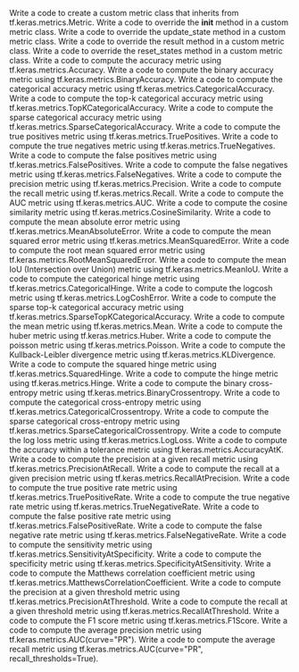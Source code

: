 Write a code to create a custom metric class that inherits from tf.keras.metrics.Metric.
Write a code to override the __init__ method in a custom metric class.
Write a code to override the update_state method in a custom metric class.
Write a code to override the result method in a custom metric class.
Write a code to override the reset_states method in a custom metric class.
Write a code to compute the accuracy metric using tf.keras.metrics.Accuracy.
Write a code to compute the binary accuracy metric using tf.keras.metrics.BinaryAccuracy.
Write a code to compute the categorical accuracy metric using tf.keras.metrics.CategoricalAccuracy.
Write a code to compute the top-k categorical accuracy metric using tf.keras.metrics.TopKCategoricalAccuracy.
Write a code to compute the sparse categorical accuracy metric using tf.keras.metrics.SparseCategoricalAccuracy.
Write a code to compute the true positives metric using tf.keras.metrics.TruePositives.
Write a code to compute the true negatives metric using tf.keras.metrics.TrueNegatives.
Write a code to compute the false positives metric using tf.keras.metrics.FalsePositives.
Write a code to compute the false negatives metric using tf.keras.metrics.FalseNegatives.
Write a code to compute the precision metric using tf.keras.metrics.Precision.
Write a code to compute the recall metric using tf.keras.metrics.Recall.
Write a code to compute the AUC metric using tf.keras.metrics.AUC.
Write a code to compute the cosine similarity metric using tf.keras.metrics.CosineSimilarity.
Write a code to compute the mean absolute error metric using tf.keras.metrics.MeanAbsoluteError.
Write a code to compute the mean squared error metric using tf.keras.metrics.MeanSquaredError.
Write a code to compute the root mean squared error metric using tf.keras.metrics.RootMeanSquaredError.
Write a code to compute the mean IoU (Intersection over Union) metric using tf.keras.metrics.MeanIoU.
Write a code to compute the categorical hinge metric using tf.keras.metrics.CategoricalHinge.
Write a code to compute the logcosh metric using tf.keras.metrics.LogCoshError.
Write a code to compute the sparse top-k categorical accuracy metric using tf.keras.metrics.SparseTopKCategoricalAccuracy.
Write a code to compute the mean metric using tf.keras.metrics.Mean.
Write a code to compute the huber metric using tf.keras.metrics.Huber.
Write a code to compute the poisson metric using tf.keras.metrics.Poisson.
Write a code to compute the Kullback-Leibler divergence metric using tf.keras.metrics.KLDivergence.
Write a code to compute the squared hinge metric using tf.keras.metrics.SquaredHinge.
Write a code to compute the hinge metric using tf.keras.metrics.Hinge.
Write a code to compute the binary cross-entropy metric using tf.keras.metrics.BinaryCrossentropy.
Write a code to compute the categorical cross-entropy metric using tf.keras.metrics.CategoricalCrossentropy.
Write a code to compute the sparse categorical cross-entropy metric using tf.keras.metrics.SparseCategoricalCrossentropy.
Write a code to compute the log loss metric using tf.keras.metrics.LogLoss.
Write a code to compute the accuracy within a tolerance metric using tf.keras.metrics.AccuracyAtK.
Write a code to compute the precision at a given recall metric using tf.keras.metrics.PrecisionAtRecall.
Write a code to compute the recall at a given precision metric using tf.keras.metrics.RecallAtPrecision.
Write a code to compute the true positive rate metric using tf.keras.metrics.TruePositiveRate.
Write a code to compute the true negative rate metric using tf.keras.metrics.TrueNegativeRate.
Write a code to compute the false positive rate metric using tf.keras.metrics.FalsePositiveRate.
Write a code to compute the false negative rate metric using tf.keras.metrics.FalseNegativeRate.
Write a code to compute the sensitivity metric using tf.keras.metrics.SensitivityAtSpecificity.
Write a code to compute the specificity metric using tf.keras.metrics.SpecificityAtSensitivity.
Write a code to compute the Matthews correlation coefficient metric using tf.keras.metrics.MatthewsCorrelationCoefficient.
Write a code to compute the precision at a given threshold metric using tf.keras.metrics.PrecisionAtThreshold.
Write a code to compute the recall at a given threshold metric using tf.keras.metrics.RecallAtThreshold.
Write a code to compute the F1 score metric using tf.keras.metrics.F1Score.
Write a code to compute the average precision metric using tf.keras.metrics.AUC(curve="PR").
Write a code to compute the average recall metric using tf.keras.metrics.AUC(curve="PR", recall_thresholds=True).